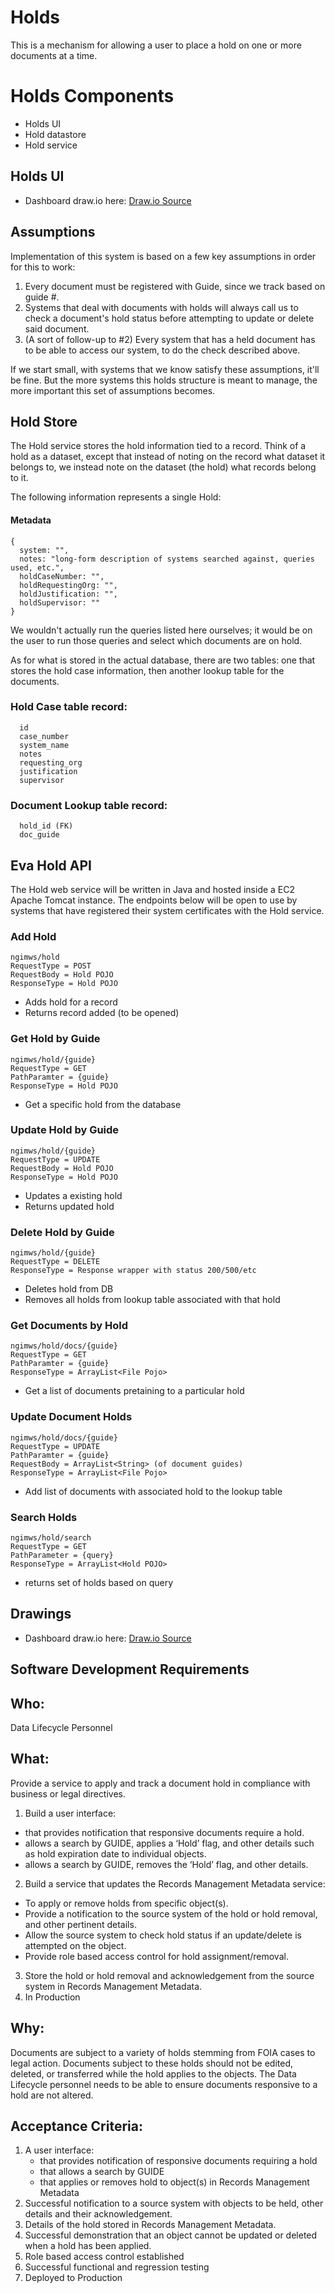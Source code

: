 # Holds

This is a mechanism for allowing a user to place a hold on one or more documents at a time.

# Holds Components

- Holds UI
- Hold datastore
- Hold service

## Holds UI
- Dashboard draw.io
here: [Draw.io Source](https://app.diagrams.net/?src=about#HRMSLowside%2Frmslow%2Fmaster%2FDrawings%2FHolds%2FHolds.drawio)

## Assumptions

Implementation of this system is based on a few key assumptions in order for this to work:

1. Every document must be registered with Guide, since we track based on guide #.
2. Systems that deal with documents with holds will always call us to check a document's hold status before attempting to update or delete said document.
3. (A sort of follow-up to #2) Every system that has a held document has to be able to access our system, to do the check described above.

If we start small, with systems that we know satisfy these assumptions, it'll be fine. But the more systems this holds structure is meant to manage, the more important this set of assumptions becomes.

## Hold Store

The Hold service stores the hold information tied to a record. Think of a hold as a dataset, except that instead of noting on the record what dataset it belongs to, we instead note on the dataset (the hold) what records belong to it.

The following information represents a single Hold:

#### Metadata
```json5
{
  system: "",
  notes: "long-form description of systems searched against, queries used, etc.",
  holdCaseNumber: "",
  holdRequestingOrg: "",
  holdJustification: "",
  holdSupervisor: ""
}
```

We wouldn't actually run the queries listed here ourselves; it would be on the user to run those queries and select which documents are on hold.

As for what is stored in the actual database, there are two tables: one that stores the hold case information, then another lookup table for the documents.

### Hold Case table record:
```
  id
  case_number
  system_name
  notes
  requesting_org
  justification
  supervisor
```

### Document Lookup table record:
```
  hold_id (FK)
  doc_guide
```

## Eva Hold API
The Hold web service will be written in Java and hosted inside a EC2 Apache Tomcat instance.
The endpoints below will be open to use by systems that have registered their system certificates with the Hold service.

### Add Hold
```
ngimws/hold
RequestType = POST
RequestBody = Hold POJO
ResponseType = Hold POJO
```
* Adds hold for a record
* Returns record added (to be opened)

### Get Hold by Guide
```
ngimws/hold/{guide}
RequestType = GET
PathParamter = {guide}
ResponseType = Hold POJO
```
* Get a specific hold from the database

### Update Hold by Guide
```
ngimws/hold/{guide}
RequestType = UPDATE
RequestBody = Hold POJO
ResponseType = Hold POJO
```
* Updates a existing hold
* Returns updated hold

### Delete Hold by Guide
```
ngimws/hold/{guide}
RequestType = DELETE
ResponseType = Response wrapper with status 200/500/etc
```
* Deletes hold from DB
* Removes all holds from lookup table associated with that hold

### Get Documents by Hold
```
ngimws/hold/docs/{guide}
RequestType = GET
PathParamter = {guide}
ResponseType = ArrayList<File Pojo>
```
* Get a list of documents pretaining to a particular hold

### Update Document Holds
```
ngimws/hold/docs/{guide}
RequestType = UPDATE
PathParamter = {guide}
RequestBody = ArrayList<String> (of document guides)
ResponseType = ArrayList<File Pojo>
```
* Add list of documents with associated hold to the lookup table

### Search Holds
```
ngimws/hold/search
RequestType = GET
PathParameter = {query}
ResponseType = ArrayList<Hold POJO>
```
* returns set of holds based on query

## Drawings
- Dashboard draw.io
here: [Draw.io Source](https://app.diagrams.net/?src=about#HRMSLowside%2Frmslow%2Fmaster%2FDrawings%2FHolds%2FHolds.drawio)


## **Software Development Requirements**



## Who:
Data Lifecycle Personnel 


## What:
Provide a service to apply and track a document hold in compliance with business or legal directives.  

1. Build a user interface:
  - that provides notification that responsive documents require a hold.
  - allows a search by GUIDE,  applies a ‘Hold’ flag, and other details such as hold expiration date to individual objects.
  - allows a search by GUIDE, removes the ‘Hold’ flag, and other details.
  
2. Build a service that updates the Records Management Metadata service:
  - To apply or remove holds from specific object(s). 
  - Provide a notification to the source system of the hold or hold removal, and other pertinent details.
  - Allow the source system to check hold status if an update/delete is attempted on the object.
  - Provide role based access control for hold assignment/removal.
  
3. Store the hold or hold removal and acknowledgement from the source system in Records Management Metadata.
4. In Production



## Why: 
Documents are subject to a variety of holds stemming from FOIA cases to legal action.  Documents subject to these holds should not be edited, deleted, or transferred while the hold applies to the objects.  The Data Lifecycle personnel needs to be able to ensure documents responsive to a hold are not altered.  


## Acceptance Criteria:

1.  A user interface:
    - that provides notification of responsive documents requiring a hold
    - that allows a search by GUIDE
    - that applies or removes hold to object(s) in Records Management Metadata
2. Successful notification to a source system with objects to be held, other details and their acknowledgement.
3. Details of the hold stored in Records Management Metadata.
3. Successful demonstration that an object cannot be updated or deleted when a hold has been applied.
4. Role based access control established
5. Successful functional and regression testing
6. Deployed to Production


